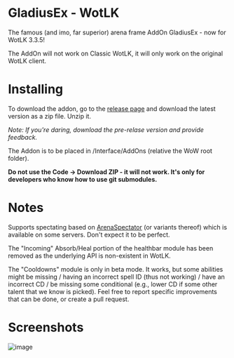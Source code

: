 # GladiusEx - WotLK

The famous (and imo, far superior) arena frame AddOn GladiusEx - now for WotLK 3.3.5!

The AddOn will not work on Classic WotLK, it will only work on the original WotLK client.

# Installing

To download the addon, go to the [release page](https://github.com/ManneN1/GladiusEx-WotLK/releases/) and download the latest version as a zip file. Unzip it.

*Note: If you're daring, download the pre-relase version and provide feedback.*

The Addon is to be placed in /Interface/AddOns (relative the WoW root folder).

**Do not use the Code -> Download ZIP - it will not work. It's only for developers who know how to use git submodules.**

# Notes

Supports spectating based on [ArenaSpectator](https://github.com/azerothcore/azerothcore-wotlk/blob/master/src/server/game/ArenaSpectator/ArenaSpectator.cpp) (or variants thereof) which is available on some servers. Don't expect it to be perfect.

The "Incoming" Absorb/Heal portion of the healthbar module has been removed as the underlying API is non-existent in WotLK.

The "Cooldowns" module is only in beta mode. It works, but some abilities might be missing / having an incorrect spell ID (thus not working) / have an incorrect CD / be missing some conditional (e.g., lower CD if some other talent that we know is picked). Feel free to report specific improvements that can be done, or create a pull request.

# Screenshots

![image](https://github.com/user-attachments/assets/b9ee8b37-3d69-4e1d-9ac2-0ade5555d613)

